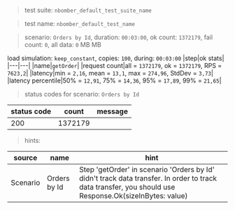> test suite: `nbomber_default_test_suite_name`

> test name: `nbomber_default_test_name`

> scenario: `Orders by Id`, duration: `00:03:00`, ok count: `1372179`, fail count: `0`, all data: `0` MB MB

load simulation: `keep_constant`, copies: `100`, during: `00:03:00`
|step|ok stats|
|---|---|
|name|`getOrder`|
|request count|all = `1372179`, ok = `1372179`, RPS = `7623,2`|
|latency|min = `2,16`, mean = `13,1`, max = `274,96`, StdDev = `3,73`|
|latency percentile|50% = `12,91`, 75% = `14,36`, 95% = `17,89`, 99% = `21,65`|
> status codes for scenario: `Orders by Id`

|status code|count|message|
|---|---|---|
|200|1372179||

> hints:

|source|name|hint|
|---|---|---|
|Scenario|Orders by Id|Step 'getOrder' in scenario 'Orders by Id' didn't track data transfer. In order to track data transfer, you should use Response.Ok(sizeInBytes: value)|
